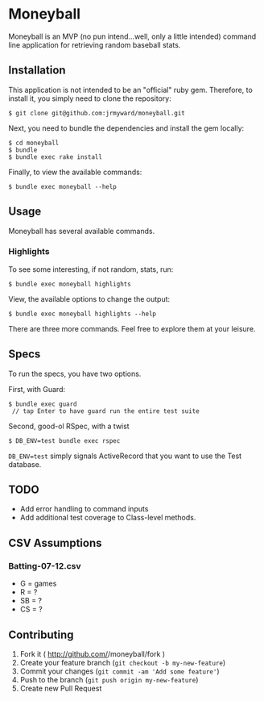 # Moneyball

Moneyball is an MVP (no pun intend...well, only a little intended) command line application
for retrieving random baseball stats.

## Installation

This application is not intended to be an "official" ruby gem. Therefore, to install it, you
simply need to clone the repository:

    $ git clone git@github.com:jrmyward/moneyball.git


Next, you need to bundle the dependencies and install the gem locally:

    $ cd moneyball
    $ bundle
    $ bundle exec rake install

Finally, to view the available commands:

    $ bundle exec moneyball --help

## Usage

Moneyball has several available commands.

### Highlights

To see some interesting, if not random, stats, run:

    $ bundle exec moneyball highlights

View, the available options to change the output:

    $ bundle exec moneyball highlights --help

There are three more commands. Feel free to explore them at your leisure.

## Specs

To run the specs, you have two options.

First, with Guard:

    $ bundle exec guard
     // tap Enter to have guard run the entire test suite  

Second, good-ol RSpec, with a twist

    $ DB_ENV=test bundle exec rspec

`DB_ENV=test` simply signals ActiveRecord that you want to use the Test database.

## TODO
* Add error handling to command inputs
* Add additional test coverage to Class-level methods.

## CSV Assumptions
### Batting-07-12.csv
* G = games
* R = ?
* SB = ?
* CS = ?

## Contributing

1. Fork it ( http://github.com/<my-github-username>/moneyball/fork )
2. Create your feature branch (`git checkout -b my-new-feature`)
3. Commit your changes (`git commit -am 'Add some feature'`)
4. Push to the branch (`git push origin my-new-feature`)
5. Create new Pull Request
